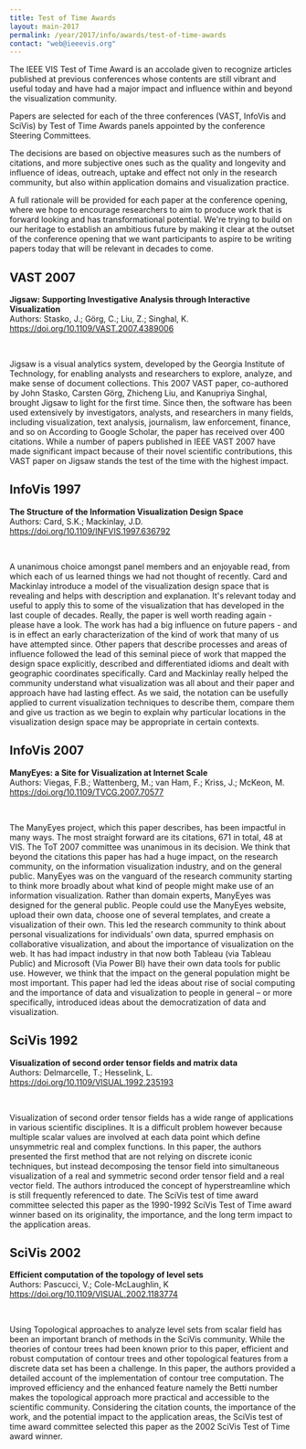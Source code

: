 ```yaml
---
title: Test of Time Awards
layout: main-2017
permalink: /year/2017/info/awards/test-of-time-awards
contact: "web@ieeevis.org"
---
```

The IEEE VIS Test of Time Award is an accolade given to recognize articles published at previous conferences whose contents are still vibrant and useful today and have had a major impact and influence within and beyond the visualization community.

Papers are selected for each of the three conferences (VAST, InfoVis and SciVis) by Test of Time Awards panels appointed by the conference Steering Committees.

The decisions are based on objective measures such as the numbers of citations, and more subjective ones such as the quality and longevity and influence of ideas, outreach, uptake and effect not only in the research community, but also within application domains and visualization practice.

A full rationale will be provided for each paper at the conference opening, where we hope to encourage researchers to aim to produce work that is forward looking and has transformational potential. We're trying to build on our heritage to establish an ambitious future by making it clear at the outset of the conference opening that we want participants to aspire to be writing papers today that will be relevant in decades to come.

## VAST 2007

**Jigsaw: Supporting Investigative Analysis through Interactive Visualization**
<br/>
Authors: Stasko, J.; Görg, C.; Liu, Z.; Singhal, K.<br>
<a href="https://doi.org/10.1109/VAST.2007.4389006">https://doi.org/10.1109/VAST.2007.4389006 </a><br>
<!--- VAST 2007 --->
<br/>

Jigsaw is a visual analytics system, developed by the Georgia Institute of Technology, for enabling analysts and researchers to explore, analyze, and make sense of document collections. This 2007 VAST paper, co-authored by John Stasko, Carsten Görg, Zhicheng Liu, and Kanupriya Singhal, brought Jigsaw to light for the first time. Since then, the software has been used extensively by investigators, analysts, and researchers in many fields, including visualization, text analysis, journalism, law enforcement, finance, and so on According to Google Scholar, the paper has received over 400 citations. While a number of papers published in IEEE VAST 2007 have made significant impact because of their novel scientific contributions, this VAST paper on Jigsaw stands the test of the time with the highest impact. 

## InfoVis 1997

**The Structure of the Information Visualization Design Space**
<br/>
Authors: Card, S.K.; Mackinlay, J.D.<br>
<a href="https://doi.org/10.1109/INFVIS.1997.636792">https://doi.org/10.1109/INFVIS.1997.636792 </a><br>
<!--- InfoVis 1997 --->
<br/>

A unanimous choice amongst panel members and an enjoyable read, from which each of us learned things we had not thought of recently. Card and Mackinlay introduce a model of the visualization design space that is revealing and helps with description and explanation. It's relevant today and useful to apply this to some of the visualization that has developed in the last couple of decades. Really, the paper is well worth reading again  - please have a look.
The work has had a big influence on future papers - and is in effect an early characterization of the kind of work that many of us have attempted since.
Other papers that describe processes and areas of influence followed the lead of this seminal piece of work that mapped the design space explicitly, described and differentiated idioms and dealt with geographic coordinates specifically.
Card and Mackinlay really helped the community understand what visualization was all about and their paper and approach have had lasting effect.
As we said, the notation can be usefully applied to current visualization techniques to describe them, compare them and give us traction as we begin to explain why particular locations in the visualization design space may be appropriate in certain contexts.

## InfoVis 2007

**ManyEyes: a Site for Visualization at Internet Scale**
<br/>
Authors: Viegas, F.B.; Wattenberg, M.; van Ham, F.; Kriss, J.; McKeon, M.<br>
<a href="https://doi.org/10.1109/TVCG.2007.70577">https://doi.org/10.1109/TVCG.2007.70577 </a><br>
<!--- InfoVis 2007 --->
<br/>

The ManyEyes project, which this paper describes, has been impactful in many ways. The most straight forward are its citations, 671 in total, 48 at VIS. The ToT 2007 committee was unanimous in its decision. We think that beyond the citations this paper has had a huge impact, on the research community, on the information visualization industry, and on the general public. ManyEyes was on the vanguard of the research community starting to think more broadly about what kind of people might make use of an information visualization.  Rather than domain experts, ManyEyes was designed for the general public. People could use the ManyEyes website, upload their own data, choose one of several templates, and create a visualization of their own. This led the research community to think about personal visualizations for individuals’ own data, spurred emphasis on collaborative visualization, and about the importance of visualization on the web. It has had impact industry in that now both Tableau (via Tableau Public) and Microsoft (Via Power BI) have their own data tools for public use. However, we think that the impact on the general population might be most important. This paper had led the ideas about rise of social computing and the importance of data and visualization to people in general – or more specifically, introduced ideas about the democratization of data and visualization.

## SciVis 1992

**Visualization of second order tensor fields and matrix data**
<br/>
Authors: Delmarcelle, T.; Hesselink, L.<br>
<a href="https://doi.org/10.1109/VISUAL.1992.235193">https://doi.org/10.1109/VISUAL.1992.235193 </a><br>
<!--- Vis 1992 --->
<br/>

Visualization of second order tensor fields has a wide range of applications in various scientific disciplines. It is a difficult problem however because multiple scalar values are involved at each data point which define unsymmetric real and complex functions. In this paper, the authors presented the first method that are not relying on discrete iconic techniques, but instead decomposing the tensor field into simultaneous visualization of a real and symmetric second order tensor field and a real vector field.  The authors introduced the concept of hyperstreamline which is still frequently referenced to date. The SciVis test of time award committee selected this paper as the 1990-1992 SciVis Test of Time award winner based on its originality, the importance, and the long term impact to the application areas. 

## SciVis 2002

**Efficient computation of the topology of level sets**
<br/>
Authors: Pascucci, V.; Cole-McLaughlin, K<br>
<a href="https://doi.org/10.1109/VISUAL.2002.1183774">https://doi.org/10.1109/VISUAL.2002.1183774 </a><br>
<!--- Vis 2002 --->
<br/>

Using Topological approaches to analyze level sets from scalar field has been an important branch of methods in the SciVis community. While the theories of contour trees had been known prior to this paper, efficient and robust computation of contour trees and other topological features from a discrete data set has been a challenge. In this paper, the authors provided a detailed account of the implementation of contour tree computation. The improved efficiency and the enhanced feature namely the Betti number makes the topological approach more practical and accessible to the scientific community.  Considering the citation counts, the importance of the work, and the potential impact to the application areas, the SciVis test of time award committee selected this paper as the 2002 SciVis Test of Time award winner.

